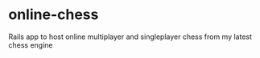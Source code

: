# online-chess
Rails app to host online multiplayer and singleplayer chess from my latest chess engine 

